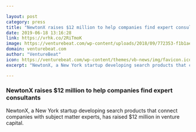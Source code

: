 ```yaml
---

layout: post
category: press
title: "NewtonX raises $12 million to help companies find expert consultants"
date: 2019-06-18 13:16:28
link: https://vrhk.co/2RiTmoK
image: https://venturebeat.com/wp-content/uploads/2018/09/772353-f1b1aeccf218dad3ea484ab196e9ea1b901ef57d.png?w=1200&strip=all
domain: venturebeat.com
author: "VentureBeat"
icon: https://venturebeat.com/wp-content/themes/vb-news/img/favicon.ico
excerpt: "NewtonX, a New York startup developing search products that connect companies with subject matter experts, has raised $12 million in venture capital."

---
```


### NewtonX raises $12 million to help companies find expert consultants

NewtonX, a New York startup developing search products that connect companies with subject matter experts, has raised $12 million in venture capital.